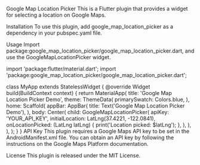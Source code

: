 Google Map Location Picker
This is a Flutter plugin that provides a widget for selecting a location on Google Maps.

Installation
To use this plugin, add google_map_location_picker as a dependency in your pubspec.yaml file.

Usage
Import package:google_map_location_picker/google_map_location_picker.dart, and use the GoogleMapLocationPicker widget.

import 'package:flutter/material.dart';
import 'package:google_map_location_picker/google_map_location_picker.dart';

class MyApp extends StatelessWidget {
  @override
  Widget build(BuildContext context) {
    return MaterialApp(
      title: 'Google Map Location Picker Demo',
      theme: ThemeData(
        primarySwatch: Colors.blue,
      ),
      home: Scaffold(
        appBar: AppBar(
          title: Text('Google Map Location Picker Demo'),
        ),
        body: Center(
          child: GoogleMapLocationPicker(
            apiKey: 'YOUR_API_KEY',
            initialLocation: LatLng(37.4221, -122.0841),
            onLocationPicked: (LatLng latLng) {
              print('Location picked: $latLng');
            },
          ),
        ),
      ),
    );
  }
}
API Key
This plugin requires a Google Maps API key to be set in the AndroidManifest.xml file. You can obtain an API key by following the instructions on the Google Maps Platform documentation.

License
This plugin is released under the MIT License.